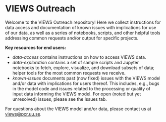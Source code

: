# VIEWS Outreach

Welcome to the VIEWS Outreach repository! Here we collect instructions for data access and documentation of known issues with implications for use of our data, as well as a series of notebooks, scripts, and other helpful tools addressing common requests and/or output for specific projects.  

**Key resources for end users:**

- *data-access* contains instructions on how to access VIEWS data.
- *data-exploration* contains a set of sample scripts and Jupyter notebooks to fetch, explore, visualize, and download subsets of data; helper tools for the most common requests we receive. 
- *known-issues* documents past (now fixed) issues with the VIEWS model and/or data with implications for users thereof. This includes, e.g., bugs in the model code and issues related to the processing or quality of input data informing the VIEWS model. For open (noted but yet unresolved) issues, please see the Issues tab.
  
For questions about the VIEWS model and/or data, please contact us at views@pcr.uu.se. 
